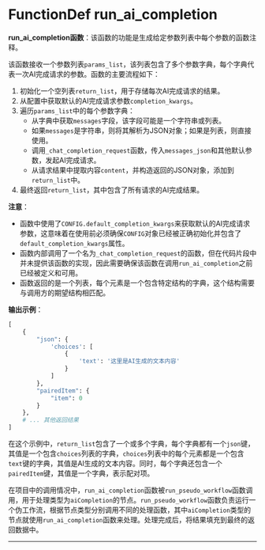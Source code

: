 # FunctionDef run_ai_completion
**run_ai_completion函数**：该函数的功能是生成给定参数列表中每个参数的函数注释。

该函数接收一个参数列表`params_list`，该列表包含了多个参数字典，每个字典代表一次AI完成请求的参数。函数的主要流程如下：

1. 初始化一个空列表`return_list`，用于存储每次AI完成请求的结果。
2. 从配置中获取默认的AI完成请求参数`completion_kwargs`。
3. 遍历`params_list`中的每个参数字典：
   - 从字典中获取`messages`字段，该字段可能是一个字符串或列表。
   - 如果`messages`是字符串，则将其解析为JSON对象；如果是列表，则直接使用。
   - 调用`_chat_completion_request`函数，传入`messages_json`和其他默认参数，发起AI完成请求。
   - 从请求结果中提取内容`content`，并构造返回的JSON对象，添加到`return_list`中。
4. 最终返回`return_list`，其中包含了所有请求的AI完成结果。

**注意**：
- 函数中使用了`CONFIG.default_completion_kwargs`来获取默认的AI完成请求参数，这意味着在使用前必须确保`CONFIG`对象已经被正确初始化并包含了`default_completion_kwargs`属性。
- 函数内部调用了一个名为`_chat_completion_request`的函数，但在代码片段中并未提供该函数的实现，因此需要确保该函数在调用`run_ai_completion`之前已经被定义和可用。
- 函数返回的是一个列表，每个元素是一个包含特定结构的字典，这个结构需要与调用方的期望结构相匹配。

**输出示例**：
```python
[
    {
        "json": {
            'choices': [
                {
                    'text': '这里是AI生成的文本内容'
                }
            ]
        },
        "pairedItem": {
            "item": 0
        }
    },
    # ... 其他返回结果
]
```
在这个示例中，`return_list`包含了一个或多个字典，每个字典都有一个`json`键，其值是一个包含`choices`列表的字典，`choices`列表中的每个元素都是一个包含`text`键的字典，其值是AI生成的文本内容。同时，每个字典还包含一个`pairedItem`键，其值是一个字典，表示配对项。

在项目中的调用情况中，`run_ai_completion`函数被`run_pseudo_workflow`函数调用，用于处理类型为`aiCompletion`的节点。`run_pseudo_workflow`函数负责运行一个伪工作流，根据节点类型分别调用不同的处理函数，其中`aiCompletion`类型的节点就使用`run_ai_completion`函数来处理。处理完成后，将结果填充到最终的返回数据中。
***
